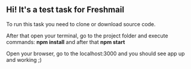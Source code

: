 <h2>Hi! It's a test task for Freshmail</h2>
<p>To run this task you need to clone or download source code.</p>
<p>After that open your terminal, go to the project folder and execute commands: <strong>npm install</strong> and after that <strong>npm start</strong></p>
<p>Open your browser, go to the localhost:3000 and you should see app up and working ;)</p>
